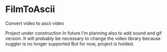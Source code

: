 # FilmToAscii
Convert video to ascii video

Project under construction
In future I'm planning also to add sound and gif version.
It will probably be necessary to change the video library because xuggler is no longer supported
But for now, project is holded.
